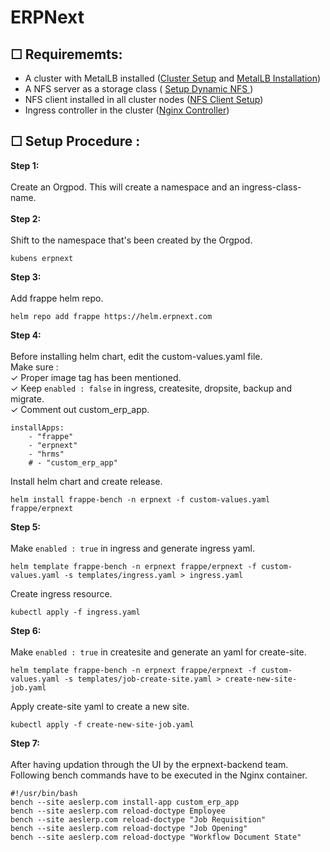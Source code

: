 # ERPNext

## ☐ Requirememts: 
- A cluster with MetalLB installed (<a href="https://github.com/nasirnjs/kubernetes/blob/main/k8s-cluster-setup/k8s-1.29-cluster-setup-ubuntu-22.md">Cluster Setup</a> and <a href="https://github.com/nasirnjs/kubernetes/blob/main/k8s-cluster-setup/metallb-l2-configuration.md">MetalLB Installation</a>)
- A NFS server as a storage class ( <a href="https://github.com/nasirnjs/kubernetes/blob/main/k8s-cluster-setup/dynamic-nfs-provisioning_k8s.md">Setup Dynamic NFS </a>)
- NFS client installed in all cluster nodes (<a href="https://bluexp.netapp.com/blog/azure-anf-blg-linux-nfs-server-how-to-set-up-server-and-client">NFS Client Setup</a>)
- Ingress controller in the cluster (<a href="https://github.com/kubernetes/ingress-nginx/tree/main/charts/ingress-nginx">Nginx Controller</a>)

  
## ☐ Setup Procedure : 

**Step 1:** </br></br>
Create an Orgpod. This will create a namespace and an ingress-class-name. </br> </br>
**Step 2:** </br></br>
Shift to the namespace that's been created by the Orgpod. 
```
kubens erpnext
```
**Step 3:** </br></br>
Add frappe helm repo.
```
helm repo add frappe https://helm.erpnext.com
```
**Step 4:** </br></br>
Before installing helm chart, edit the custom-values.yaml file.</br> 
Make sure :</br> 
✓ Proper image tag has been mentioned. </br> 
✓ Keep ```enabled : false``` in ingress, createsite, dropsite, backup and migrate.   
✓ Comment out custom_erp_app. 
```
installApps:
    - "frappe"
    - "erpnext"
    - "hrms"
    # - "custom_erp_app"
```
Install helm chart and create release.
```
helm install frappe-bench -n erpnext -f custom-values.yaml frappe/erpnext
```
**Step 5:** </br></br>
Make ```enabled : true``` in ingress and generate ingress yaml.
```
helm template frappe-bench -n erpnext frappe/erpnext -f custom-values.yaml -s templates/ingress.yaml > ingress.yaml
```
Create ingress resource.
```
kubectl apply -f ingress.yaml
```
**Step 6:** </br></br>
Make ```enabled : true``` in createsite and generate an yaml for create-site.
```
helm template frappe-bench -n erpnext frappe/erpnext -f custom-values.yaml -s templates/job-create-site.yaml > create-new-site-job.yaml
```
Apply create-site yaml to create a new site. 
```
kubectl apply -f create-new-site-job.yaml
```
**Step 7:** </br></br> 
After having updation through the UI by the erpnext-backend team.</br> 
Following bench commands have to be executed in the Nginx container. </br> 
```
#!/usr/bin/bash
bench --site aeslerp.com install-app custom_erp_app
bench --site aeslerp.com reload-doctype Employee
bench --site aeslerp.com reload-doctype "Job Requisition"
bench --site aeslerp.com reload-doctype "Job Opening"
bench --site aeslerp.com reload-doctype "Workflow Document State"
```


